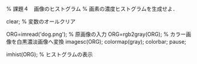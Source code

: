 % 課題４　画像のヒストグラム
% 画素の濃度ヒストグラムを生成せよ．


clear; % 変数のオールクリア

ORG=imread('dog.png'); % 原画像の入力
ORG=rgb2gray(ORG); % カラー画像を白黒濃淡画像へ変換
imagesc(ORG); colormap(gray); colorbar;
pause;

imhist(ORG); % ヒストグラムの表示





